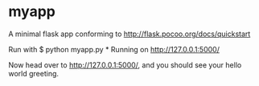 myapp
================

A minimal flask app conforming to
http://flask.pocoo.org/docs/quickstart

Run with
    $ python myapp.py
     * Running on http://127.0.0.1:5000/

Now head over to http://127.0.0.1:5000/,
and you should see your hello world greeting.


